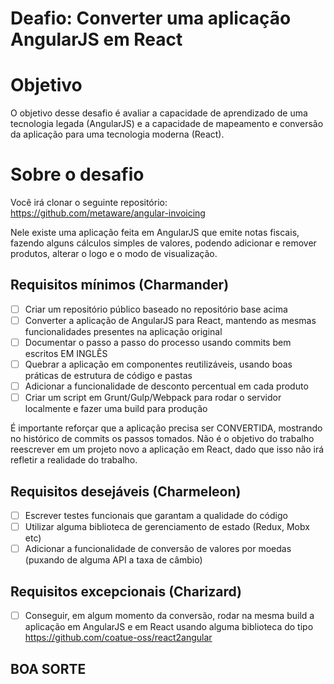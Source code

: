 # Deafio: Converter uma aplicação AngularJS em React

# Objetivo
O objetivo desse desafio é avaliar a capacidade de aprendizado de uma tecnologia legada (AngularJS) e a capacidade de mapeamento e conversão da aplicação para uma tecnologia moderna (React).

# Sobre o desafio
Você irá clonar o seguinte repositório: https://github.com/metaware/angular-invoicing

Nele existe uma aplicação feita em AngularJS que emite notas fiscais, fazendo alguns cálculos simples de valores, podendo adicionar e remover produtos, alterar o logo e o modo de visualização.

## Requisitos mínimos (Charmander)
- [ ] Criar um repositório público baseado no repositório base acima
- [ ] Converter a aplicação de AngularJS para React, mantendo as mesmas funcionalidades presentes na aplicação original
- [ ] Documentar o passo a passo do processo usando commits bem escritos EM INGLÊS
- [ ] Quebrar a aplicação em componentes reutilizáveis, usando boas práticas de estrutura de código e pastas
- [ ] Adicionar a funcionalidade de desconto percentual em cada produto
- [ ] Criar um script em Grunt/Gulp/Webpack para rodar o servidor localmente e fazer uma build para produção

É importante reforçar que a aplicação precisa ser CONVERTIDA, mostrando no histórico de commits os passos tomados. Não é o objetivo do trabalho reescrever em um projeto novo a aplicação em React, dado que isso não irá refletir a realidade do trabalho.

## Requisitos desejáveis (Charmeleon)
- [ ] Escrever testes funcionais que garantam a qualidade do código
- [ ] Utilizar alguma biblioteca de gerenciamento de estado (Redux, Mobx etc)
- [ ] Adicionar a funcionalidade de conversão de valores por moedas (puxando de alguma API a taxa de câmbio)

## Requisitos excepcionais (Charizard)
- [ ] Conseguir, em algum momento da conversão, rodar na mesma build a aplicação em AngularJS e em React usando alguma biblioteca do tipo https://github.com/coatue-oss/react2angular

## BOA SORTE ##
